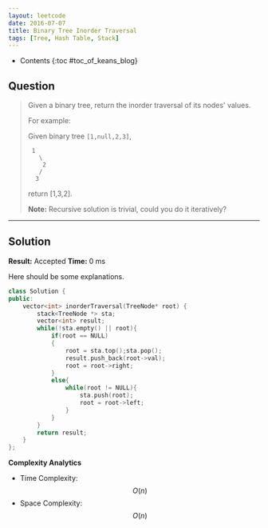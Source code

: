 ```yaml
---
layout: leetcode
date: 2016-07-07
title: Binary Tree Inorder Traversal
tags: [Tree, Hash Table, Stack]
---
```


* Contents
{:toc #toc_of_keans_blog}

## Question

> Given a binary tree, return the inorder traversal of its nodes' values.
>
>For example:
>
>Given binary tree `[1,null,2,3]`,
>
>      1
>        \
>         2
>        /
>       3
>
>return [1,3,2].
>
>**Note:** Recursive solution is trivial, could you do it iteratively?
>


***

## Solution

**Result:** Accepted **Time:** 0 ms

Here should be some explanations.


```cpp
class Solution {
public:
    vector<int> inorderTraversal(TreeNode* root) {
        stack<TreeNode *> sta;
        vector<int> result;
        while(!sta.empty() || root){
            if(root == NULL)
            {
                root = sta.top();sta.pop();
                result.push_back(root->val);
                root = root->right;
            }
            else{
                while(root != NULL){
                    sta.push(root);
                    root = root->left;
                }
            }
        }
        return result;
    }
};
```

**Complexity Analytics**

- Time Complexity: $$O(n)$$
- Space Complexity: $$O(n)$$

